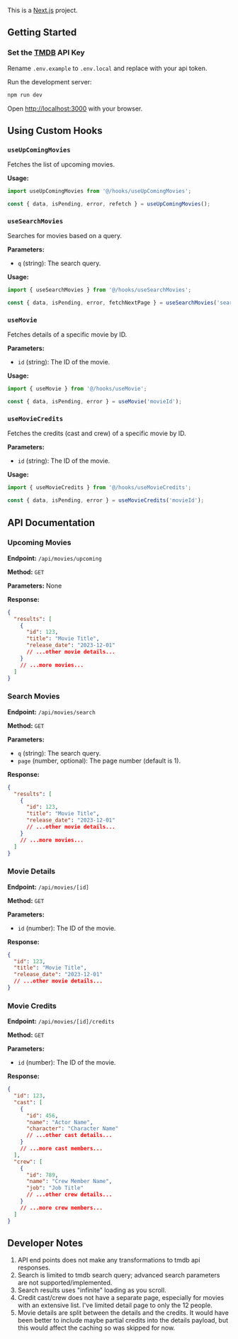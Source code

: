 This is a [Next.js](https://nextjs.org) project.

## Getting Started

### Set the [TMDB](https://developer.themoviedb.org/docs) API Key

Rename `.env.example` to `.env.local` and replace with your api token.

Run the development server:

```bash
npm run dev
```

Open [http://localhost:3000](http://localhost:3000) with your browser.

## Using Custom Hooks

### `useUpComingMovies`

Fetches the list of upcoming movies.

**Usage:**

```typescript
import useUpComingMovies from '@/hooks/useUpComingMovies';

const { data, isPending, error, refetch } = useUpComingMovies();
```

### `useSearchMovies`

Searches for movies based on a query.

**Parameters:**

- `q` (string): The search query.

**Usage:**

```typescript
import { useSearchMovies } from '@/hooks/useSearchMovies';

const { data, isPending, error, fetchNextPage } = useSearchMovies('search query');
```

### `useMovie`

Fetches details of a specific movie by ID.

**Parameters:**

- `id` (string): The ID of the movie.

**Usage:**

```typescript
import { useMovie } from '@/hooks/useMovie';

const { data, isPending, error } = useMovie('movieId');
```

### `useMovieCredits`

Fetches the credits (cast and crew) of a specific movie by ID.

**Parameters:**

- `id` (string): The ID of the movie.

**Usage:**

```typescript
import { useMovieCredits } from '@/hooks/useMovieCredits';

const { data, isPending, error } = useMovieCredits('movieId');
```

## API Documentation

### Upcoming Movies

**Endpoint:** `/api/movies/upcoming`

**Method:** `GET`

**Parameters:** None

**Response:**

```json
{
  "results": [
    {
      "id": 123,
      "title": "Movie Title",
      "release_date": "2023-12-01"
      // ...other movie details...
    }
    // ...more movies...
  ]
}
```

### Search Movies

**Endpoint:** `/api/movies/search`

**Method:** `GET`

**Parameters:**

- `q` (string): The search query.
- `page` (number, optional): The page number (default is 1).

**Response:**

```json
{
  "results": [
    {
      "id": 123,
      "title": "Movie Title",
      "release_date": "2023-12-01"
      // ...other movie details...
    }
    // ...more movies...
  ]
}
```

### Movie Details

**Endpoint:** `/api/movies/[id]`

**Method:** `GET`

**Parameters:**

- `id` (number): The ID of the movie.

**Response:**

```json
{
  "id": 123,
  "title": "Movie Title",
  "release_date": "2023-12-01"
  // ...other movie details...
}
```

### Movie Credits

**Endpoint:** `/api/movies/[id]/credits`

**Method:** `GET`

**Parameters:**

- `id` (number): The ID of the movie.

**Response:**

```json
{
  "id": 123,
  "cast": [
    {
      "id": 456,
      "name": "Actor Name",
      "character": "Character Name"
      // ...other cast details...
    }
    // ...more cast members...
  ],
  "crew": [
    {
      "id": 789,
      "name": "Crew Member Name",
      "job": "Job Title"
      // ...other crew details...
    }
    // ...more crew members...
  ]
}
```

## Developer Notes

1. API end points does not make any transformations to tmdb api responses.
2. Search is limited to tmdb search query; advanced search parameters are not supported/implemented.
3. Search results uses "infinite" loading as you scroll.
4. Credit cast/crew does not have a separate page, especially for movies with an extensive list. I've limited detail page to only the 12 people.
5. Movie details are split between the details and the credits. It would have been better to include maybe partial credits into the details payload, but this would affect the caching so was skipped for now.
